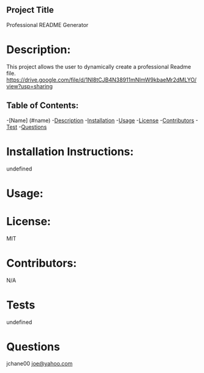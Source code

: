 
## Project Title
Professional README Generator
  

# Description:
This project allows the user to dynamically create a professional Readme file.
https://drive.google.com/file/d/1Nl8tCJB4N38911mNImW9kbaeMr2dMLYO/view?usp=sharing



## Table of Contents:
-[Name] (#name)
-[Description](#description)
-[Installation](#installation)
-[Usage](#usage)
-[License](#license)
-[Contributors](#contributors)
-[Test](#test)
-[Questions](#questions)


# Installation Instructions:
undefined

# Usage:


# License:
MIT

# Contributors:
N/A

# Tests
undefined

# Questions
jchane00
joe@yahoo.com


